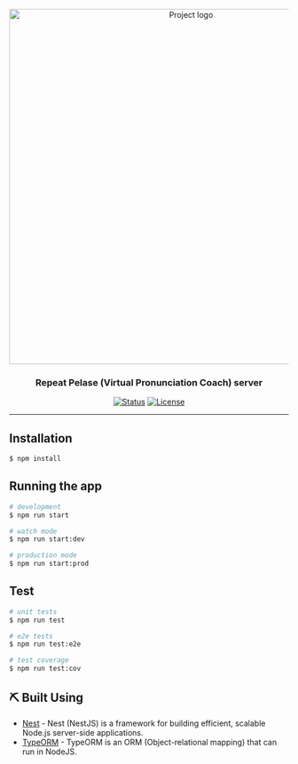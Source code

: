 <p align="center">
 <img width=640px src="https://i.imgur.com/41CMNb5.png" alt="Project logo"></a>
</p>

<h3 align="center">Repeat Pelase (Virtual Pronunciation Coach) server</h3>

<div align="center">

[![Status](https://img.shields.io/badge/status-active-success.svg)]()
[![License](https://img.shields.io/badge/license-MIT-blue.svg)](/LICENSE)

</div>

---

## Installation

```bash
$ npm install
```

## Running the app

```bash
# development
$ npm run start

# watch mode
$ npm run start:dev

# production mode
$ npm run start:prod
```

## Test

```bash
# unit tests
$ npm run test

# e2e tests
$ npm run test:e2e

# test coverage
$ npm run test:cov
```

## ⛏️ Built Using <a name = "built_using"></a>

- [Nest](https://docs.nestjs.com/) - Nest (NestJS) is a framework for building efficient, scalable Node.js server-side applications.
- [TypeORM](https://typeorm.io/) - TypeORM is an ORM (Object-relational mapping) that can run in NodeJS.
